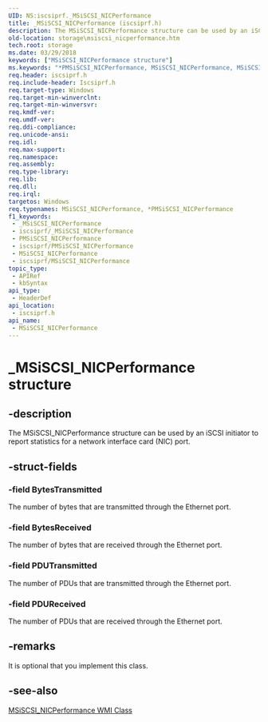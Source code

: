 ```yaml
---
UID: NS:iscsiprf._MSiSCSI_NICPerformance
title: _MSiSCSI_NICPerformance (iscsiprf.h)
description: The MSiSCSI_NICPerformance structure can be used by an iSCSI initiator to report statistics for a network interface card (NIC) port.
old-location: storage\msiscsi_nicperformance.htm
tech.root: storage
ms.date: 03/29/2018
keywords: ["MSiSCSI_NICPerformance structure"]
ms.keywords: "*PMSiSCSI_NICPerformance, MSiSCSI_NICPerformance, MSiSCSI_NICPerformance structure [Storage Devices], PMSiSCSI_NICPerformance, PMSiSCSI_NICPerformance structure pointer [Storage Devices], _MSiSCSI_NICPerformance, iscsiprf/MSiSCSI_NICPerformance, iscsiprf/PMSiSCSI_NICPerformance, storage.msiscsi_nicperformance, structs-iSCSI_a4d4dddd-24f6-4aa5-9b2c-61c0f1604fdb.xml"
req.header: iscsiprf.h
req.include-header: Iscsiprf.h
req.target-type: Windows
req.target-min-winverclnt: 
req.target-min-winversvr: 
req.kmdf-ver: 
req.umdf-ver: 
req.ddi-compliance: 
req.unicode-ansi: 
req.idl: 
req.max-support: 
req.namespace: 
req.assembly: 
req.type-library: 
req.lib: 
req.dll: 
req.irql: 
targetos: Windows
req.typenames: MSiSCSI_NICPerformance, *PMSiSCSI_NICPerformance
f1_keywords:
 - _MSiSCSI_NICPerformance
 - iscsiprf/_MSiSCSI_NICPerformance
 - PMSiSCSI_NICPerformance
 - iscsiprf/PMSiSCSI_NICPerformance
 - MSiSCSI_NICPerformance
 - iscsiprf/MSiSCSI_NICPerformance
topic_type:
 - APIRef
 - kbSyntax
api_type:
 - HeaderDef
api_location:
 - iscsiprf.h
api_name:
 - MSiSCSI_NICPerformance
---
```


# _MSiSCSI_NICPerformance structure


## -description

The MSiSCSI_NICPerformance structure can be used by an iSCSI initiator to report statistics for a network interface card (NIC) port.

## -struct-fields

### -field BytesTransmitted

The number of bytes that are transmitted through the Ethernet port.

### -field BytesReceived

The number of bytes that are received through the Ethernet port.

### -field PDUTransmitted

The number of PDUs that are transmitted through the Ethernet port.

### -field PDUReceived

The number of PDUs that are received through the Ethernet port.

## -remarks

It is optional that you implement this class.

## -see-also

<a href="/windows-hardware/drivers/storage/msiscsi-nicperformance-wmi-class">MSiSCSI_NICPerformance WMI Class</a>
